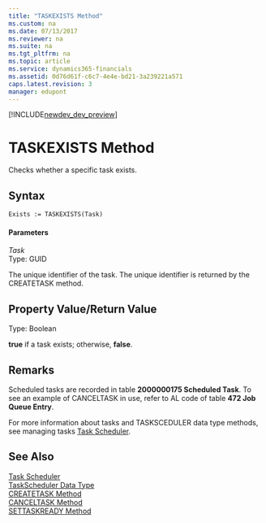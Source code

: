 ```yaml
---
title: "TASKEXISTS Method"
ms.custom: na
ms.date: 07/13/2017
ms.reviewer: na
ms.suite: na
ms.tgt_pltfrm: na
ms.topic: article
ms.service: dynamics365-financials
ms.assetid: 0d76d61f-c6c7-4e4e-bd21-3a239221a571
caps.latest.revision: 3
manager: edupont
---
```


[!INCLUDE[newdev_dev_preview](../includes/newdev_dev_preview.md)]

# TASKEXISTS Method
Checks whether a specific task exists.  

## Syntax  

```  
Exists := TASKEXISTS(Task)  
```  

#### Parameters  
 *Task*  
 Type: GUID  

 The unique identifier of the task. The unique identifier is returned by the CREATETASK method.  

## Property Value/Return Value  
 Type: Boolean  

 **true** if a task exists; otherwise, **false**.  

## Remarks  
 Scheduled tasks are recorded in table **2000000175 Scheduled Task**. To see an example of CANCELTASK in use, refer to AL code of table **472 Job Queue Entry**.  

 For more information about tasks and TASKSCEDULER data type methods, see managing tasks [Task Scheduler](../devenv-task-scheduler.md).  

## See Also  
 [Task Scheduler](../devenv-task-scheduler.md)  
 [TaskScheduler Data Type](../datatypes/devenv-TaskScheduler-Data-Type.md)   
 [CREATETASK Method](devenv-CREATETASK-Method.md)   
 [CANCELTASK Method](devenv-CANCELTASK-Method.md)   
 [SETTASKREADY Method](devenv-SETTASKREADY-Method.md)
